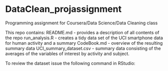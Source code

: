# DataClean_projassignment
Programming assignment for Coursera/Data Science/Data Cleaning class

This repo contains:
	README.md - provides a description of all contents of the repo
	run_analysis.R - creates a tidy data set of the UCI smartphone data for human activity and a summary
	CodeBook.md  - overview of the resulting summary data
	UCI_summary_dataset.csv - summary data consisting of the averages of the variables of interest by 
		activity and subject. 


To review the dataset issue the following command in RStudio: 

	

